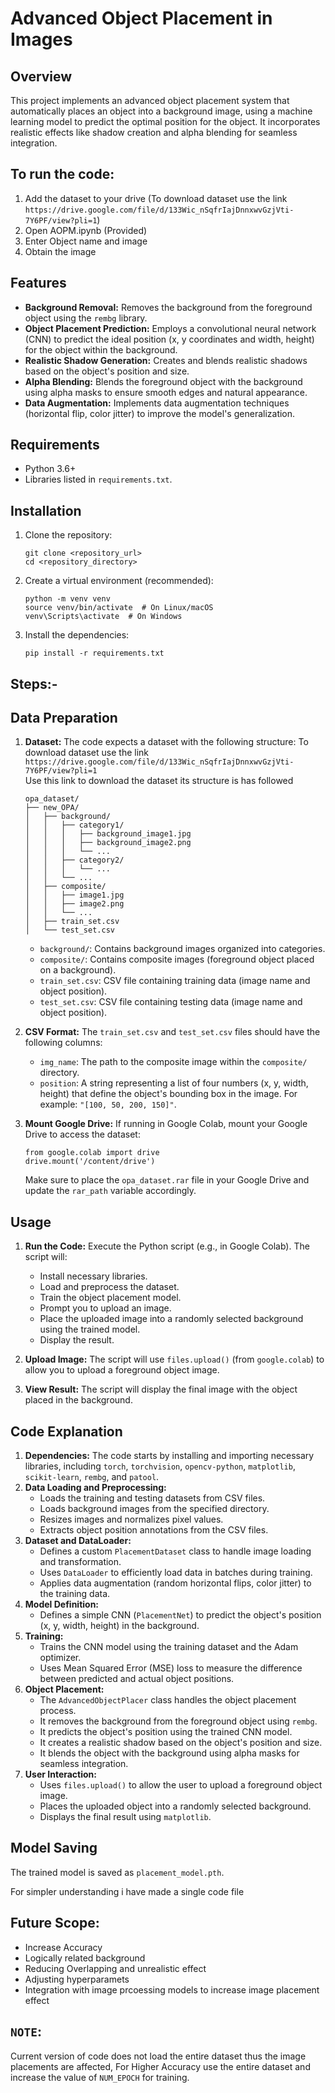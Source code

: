 # Advanced Object Placement in Images

## Overview

This project implements an advanced object placement system that automatically places an object into a background image, using a machine learning model to predict the optimal position for the object. It incorporates realistic effects like shadow creation and alpha blending for seamless integration.

## To run the code:
1) Add the dataset to your drive (To download dataset use the link `https://drive.google.com/file/d/133Wic_nSqfrIajDnnxwvGzjVti-7Y6PF/view?pli=1`)
2) Open AOPM.ipynb (Provided)
3) Enter Object name and image
4) Obtain the image

   
## Features

*   **Background Removal:** Removes the background from the foreground object using the `rembg` library.
*   **Object Placement Prediction:**  Employs a convolutional neural network (CNN) to predict the ideal position (x, y coordinates and width, height) for the object within the background.
*   **Realistic Shadow Generation:** Creates and blends realistic shadows based on the object's position and size.
*   **Alpha Blending:**  Blends the foreground object with the background using alpha masks to ensure smooth edges and natural appearance.
*   **Data Augmentation:** Implements data augmentation techniques (horizontal flip, color jitter) to improve the model's generalization.

## Requirements

*   Python 3.6+
*   Libraries listed in `requirements.txt`.

## Installation

1.  Clone the repository:

    ```
    git clone <repository_url>
    cd <repository_directory>
    ```

2.  Create a virtual environment (recommended):

    ```
    python -m venv venv
    source venv/bin/activate  # On Linux/macOS
    venv\Scripts\activate  # On Windows
    ```

3.  Install the dependencies:

    ```
    pip install -r requirements.txt
    ```

## Steps:-
## Data Preparation

1.  **Dataset:** The code expects a dataset with the following structure:
   To download dataset use the link `https://drive.google.com/file/d/133Wic_nSqfrIajDnnxwvGzjVti-7Y6PF/view?pli=1`
   <br>Use this link to download the dataset its structure is has followed

    ```
    opa_dataset/
    ├── new_OPA/
    │   ├── background/
    │   │   ├── category1/
    │   │   │   ├── background_image1.jpg
    │   │   │   ├── background_image2.png
    │   │   │   └── ...
    │   │   ├── category2/
    │   │   │   └── ...
    │   │   └── ...
    │   ├── composite/
    │   │   ├── image1.jpg
    │   │   ├── image2.png
    │   │   └── ...
    │   ├── train_set.csv
    │   └── test_set.csv
    ```

    *   `background/`: Contains background images organized into categories.
    *   `composite/`: Contains composite images (foreground object placed on a background).
    *   `train_set.csv`: CSV file containing training data (image name and object position).
    *   `test_set.csv`: CSV file containing testing data (image name and object position).

3.  **CSV Format:** The `train_set.csv` and `test_set.csv` files should have the following columns:

    *   `img_name`:  The path to the composite image within the `composite/` directory.
    *   `position`: A string representing a list of four numbers (x, y, width, height) that define the object's bounding box in the image.  For example: `"[100, 50, 200, 150]"`.

4.  **Mount Google Drive:**  If running in Google Colab, mount your Google Drive to access the dataset:

    ```
    from google.colab import drive
    drive.mount('/content/drive')
    ```

    Make sure to place the `opa_dataset.rar` file in your Google Drive and update the `rar_path` variable accordingly.

## Usage

1.  **Run the Code:** Execute the Python script (e.g., in Google Colab).  The script will:

    *   Install necessary libraries.
    *   Load and preprocess the dataset.
    *   Train the object placement model.
    *   Prompt you to upload an image.
    *   Place the uploaded image into a randomly selected background using the trained model.
    *   Display the result.

2.  **Upload Image:**  The script will use `files.upload()` (from `google.colab`) to allow you to upload a foreground object image.

3.  **View Result:** The script will display the final image with the object placed in the background.

## Code Explanation

1.  **Dependencies:** The code starts by installing and importing necessary libraries, including `torch`, `torchvision`, `opencv-python`, `matplotlib`, `scikit-learn`, `rembg`, and `patool`.
2.  **Data Loading and Preprocessing:**
    *   Loads the training and testing datasets from CSV files.
    *   Loads background images from the specified directory.
    *   Resizes images and normalizes pixel values.
    *   Extracts object position annotations from the CSV files.
3.  **Dataset and DataLoader:**
    *   Defines a custom `PlacementDataset` class to handle image loading and transformation.
    *   Uses `DataLoader` to efficiently load data in batches during training.
    *   Applies data augmentation (random horizontal flips, color jitter) to the training data.
4.  **Model Definition:**
    *   Defines a simple CNN (`PlacementNet`) to predict the object's position (x, y, width, height) in the background.
5.  **Training:**
    *   Trains the CNN model using the training dataset and the Adam optimizer.
    *   Uses Mean Squared Error (MSE) loss to measure the difference between predicted and actual object positions.
6.  **Object Placement:**
    *   The `AdvancedObjectPlacer` class handles the object placement process.
    *   It removes the background from the foreground object using `rembg`.
    *   It predicts the object's position using the trained CNN model.
    *   It creates a realistic shadow based on the object's position and size.
    *   It blends the object with the background using alpha masks for seamless integration.
7.  **User Interaction:**
    *   Uses `files.upload()` to allow the user to upload a foreground object image.
    *   Places the uploaded object into a randomly selected background.
    *   Displays the final result using `matplotlib`.

## Model Saving

The trained model is saved as `placement_model.pth`.

For simpler understanding i have made a single code file

## Future Scope:
* Increase Accuracy
* Logically related background
* Reducing Overlapping and unrealistic effect
* Adjusting hyperparamets
* Integration with image prcoessing models to increase image placement effect

  
## `NOTE`: 
Current version of code does not load the entire dataset thus the image placements are affected, For Higher Accuracy use the entire dataset and increase the value of `NUM_EPOCH` for training.
